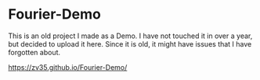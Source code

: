 # Fourier-Demo
This is an old project I made as a Demo. I have not touched it in over a year, but decided to upload it here. Since it is old, it might have issues that I have forgotten about.

https://zv35.github.io/Fourier-Demo/
